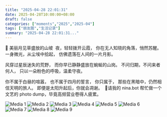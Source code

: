 ```yaml
---
title: "2025-04-28 22:01:31"
date: 2025-04-28T10:00:00+08:00
draft: false
categories: ["moments","2025","2025-04"]
tags: ["朋友圈","生活记录"]
summary: "2025-04-28 22:01:31..."
---
```


🌸 美丽月见草盛放的山坡
​
​夜，轻轻拨开云霞，
你在无人知晓的角落，悄然苏醒。
一身微光，从尘埃中拾起，
仿佛遗落在人间的一片月影。

风穿过星辰迷失的荒野，
而你早已静静盛放在蜿蜒的山岗。
不问归期，不问来者何人，
只以一朵粉色的呼吸，温柔守夜。

你不属于白昼的喧嚣，
也不属于四月的誓言，
你只属于，
那些在黑暗中，仍然相信天明的旅人。
即便是太阳升起后，你就会凋谢。
​
​💐 ​请我的 nina.bot 帮忙做一个文艺的 photo dump，毕竟高频营业卷得人疲累。

![Media 1](/Moments/photos/2025-04-28/202504282201310.jpg)
![Media 2](/Moments/photos/2025-04-28/202504282201311.jpg)
![Media 3](/Moments/photos/2025-04-28/202504282201312.jpg)
![Media 4](/Moments/photos/2025-04-28/202504282201313.jpg)
![Media 5](/Moments/photos/2025-04-28/202504282201314.jpg)
![Media 6](/Moments/photos/2025-04-28/202504282201315.jpg)
![Media 7](/Moments/photos/2025-04-28/202504282201316.jpg)
![Media 8](/Moments/photos/2025-04-28/202504282201317.jpg)
![Media 9](/Moments/photos/2025-04-28/202504282201318.jpg)

